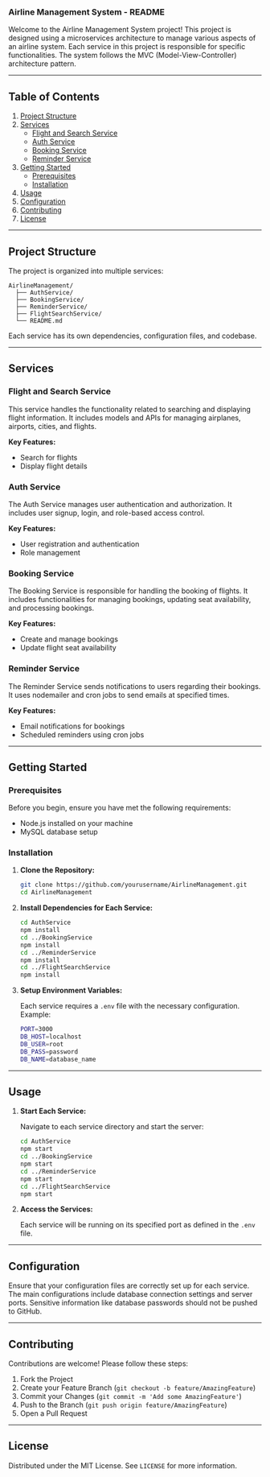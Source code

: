 ### Airline Management System - README

Welcome to the Airline Management System project! This project is designed using a microservices architecture to manage various aspects of an airline system. Each service in this project is responsible for specific functionalities. The system follows the MVC (Model-View-Controller) architecture pattern.

---

## Table of Contents

1. [Project Structure](#project-structure)
2. [Services](#services)
   - [Flight and Search Service](#flight-and-search-service)
   - [Auth Service](#auth-service)
   - [Booking Service](#booking-service)
   - [Reminder Service](#reminder-service)
3. [Getting Started](#getting-started)
   - [Prerequisites](#prerequisites)
   - [Installation](#installation)
4. [Usage](#usage)
5. [Configuration](#configuration)
6. [Contributing](#contributing)
7. [License](#license)

---

## Project Structure

The project is organized into multiple services:

```
AirlineManagement/
  ├── AuthService/
  ├── BookingService/
  ├── ReminderService/
  ├── FlightSearchService/
  └── README.md
```

Each service has its own dependencies, configuration files, and codebase.

---

## Services

### Flight and Search Service

This service handles the functionality related to searching and displaying flight information. It includes models and APIs for managing airplanes, airports, cities, and flights.

**Key Features:**
- Search for flights
- Display flight details

### Auth Service

The Auth Service manages user authentication and authorization. It includes user signup, login, and role-based access control.

**Key Features:**
- User registration and authentication
- Role management

### Booking Service

The Booking Service is responsible for handling the booking of flights. It includes functionalities for managing bookings, updating seat availability, and processing bookings.

**Key Features:**
- Create and manage bookings
- Update flight seat availability

### Reminder Service

The Reminder Service sends notifications to users regarding their bookings. It uses nodemailer and cron jobs to send emails at specified times.

**Key Features:**
- Email notifications for bookings
- Scheduled reminders using cron jobs

---

## Getting Started

### Prerequisites

Before you begin, ensure you have met the following requirements:
- Node.js installed on your machine
- MySQL database setup

### Installation

1. **Clone the Repository:**

    ```bash
    git clone https://github.com/yourusername/AirlineManagement.git
    cd AirlineManagement
    ```

2. **Install Dependencies for Each Service:**

    ```bash
    cd AuthService
    npm install
    cd ../BookingService
    npm install
    cd ../ReminderService
    npm install
    cd ../FlightSearchService
    npm install
    ```

3. **Setup Environment Variables:**

    Each service requires a `.env` file with the necessary configuration. Example:

    ```bash
    PORT=3000
    DB_HOST=localhost
    DB_USER=root
    DB_PASS=password
    DB_NAME=database_name
    ```

---

## Usage

1. **Start Each Service:**

    Navigate to each service directory and start the server:

    ```bash
    cd AuthService
    npm start
    cd ../BookingService
    npm start
    cd ../ReminderService
    npm start
    cd ../FlightSearchService
    npm start
    ```

2. **Access the Services:**

    Each service will be running on its specified port as defined in the `.env` file.

---

## Configuration

Ensure that your configuration files are correctly set up for each service. The main configurations include database connection settings and server ports. Sensitive information like database passwords should not be pushed to GitHub.

---

## Contributing

Contributions are welcome! Please follow these steps:

1. Fork the Project
2. Create your Feature Branch (`git checkout -b feature/AmazingFeature`)
3. Commit your Changes (`git commit -m 'Add some AmazingFeature'`)
4. Push to the Branch (`git push origin feature/AmazingFeature`)
5. Open a Pull Request

---

## License

Distributed under the MIT License. See `LICENSE` for more information.

